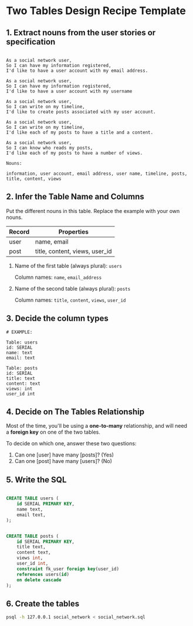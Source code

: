 # Two Tables Design Recipe Template


## 1. Extract nouns from the user stories or specification

```

As a social network user,
So I can have my information registered,
I'd like to have a user account with my email address.

As a social network user,
So I can have my information registered,
I'd like to have a user account with my username

As a social network user,
So I can write on my timeline,
I'd like to create posts associated with my user account.

As a social network user,
So I can write on my timeline,
I'd like each of my posts to have a title and a content.

As a social network user,
So I can know who reads my posts,
I'd like each of my posts to have a number of views.
```

```
Nouns:

information, user account, email address, user name, timeline, posts, title, content, views
```

## 2. Infer the Table Name and Columns

Put the different nouns in this table. Replace the example with your own nouns.

| Record                | Properties          |
| --------------------- | ------------------  |
| user                  | name, email 
| post                  | title, content, views, user_id

1. Name of the first table (always plural): `users` 

    Column names: `name`, `email_address`

2. Name of the second table (always plural): `posts` 

    Column names: `title`, `content`, `views`, `user_id`

## 3. Decide the column types

```
# EXAMPLE:

Table: users
id: SERIAL
name: text
email: text

Table: posts
id: SERIAL
title: text
content: text
views: int
user_id int
```

## 4. Decide on The Tables Relationship

Most of the time, you'll be using a **one-to-many** relationship, and will need a **foreign key** on one of the two tables.

To decide on which one, answer these two questions:

1. Can one [user] have many [posts]? (Yes)
2. Can one [post] have many [users]? (No)



## 5. Write the SQL

```sql

CREATE TABLE users (
    id SERIAL PRIMARY KEY,
    name text,
    email text,
);


CREATE TABLE posts (
    id SERIAL PRIMARY KEY,
    title text,
    content tex†,
    views int,  
    user_id int,
    constraint fk_user foreign key(user_id)
    references users(id)
    on delete cascade
);

```

## 6. Create the tables

```bash
psql -h 127.0.0.1 social_network < social_network.sql
```

